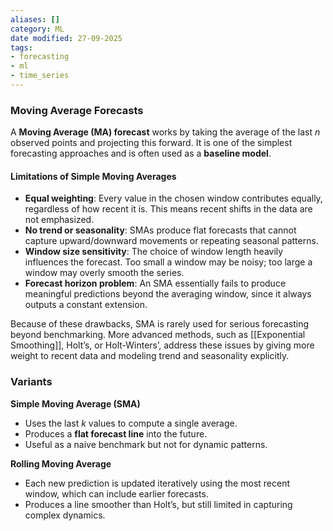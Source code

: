 ```yaml
---
aliases: []
category: ML
date modified: 27-09-2025
tags:
- forecasting
- ml
- time_series
---
```

### Moving Average Forecasts

A **Moving Average (MA) forecast** works by taking the average of the last $n$ observed points and projecting this forward. It is one of the simplest forecasting approaches and is often used as a **baseline model**.

#### Limitations of Simple Moving Averages

* **Equal weighting**: Every value in the chosen window contributes equally, regardless of how recent it is. This means recent shifts in the data are not emphasized.
* **No trend or seasonality**: SMAs produce flat forecasts that cannot capture upward/downward movements or repeating seasonal patterns.
* **Window size sensitivity**: The choice of window length heavily influences the forecast. Too small a window may be noisy; too large a window may overly smooth the series.
* **Forecast horizon problem**: An SMA essentially fails to produce meaningful predictions beyond the averaging window, since it always outputs a constant extension.

Because of these drawbacks, SMA is rarely used for serious forecasting beyond benchmarking. More advanced methods, such as [[Exponential Smoothing]], Holt’s, or Holt-Winters’, address these issues by giving more weight to recent data and modeling trend and seasonality explicitly.

### Variants

**Simple Moving Average (SMA)**
* Uses the last $k$ values to compute a single average.
* Produces a **flat forecast line** into the future.
* Useful as a naive benchmark but not for dynamic patterns.

**Rolling Moving Average**
* Each new prediction is updated iteratively using the most recent window, which can include earlier forecasts.
* Produces a line smoother than Holt’s, but still limited in capturing complex dynamics.
